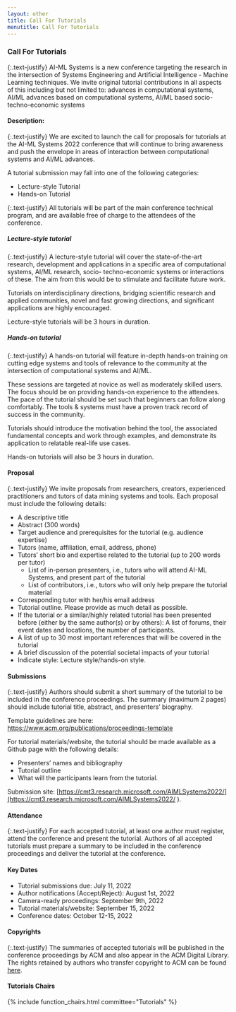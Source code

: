 ```yaml
---
layout: other
title: Call For Tutorials
menutitle: Call For Tutorials
---
```


### Call For Tutorials
{:.text-justify}
AI-ML Systems is a new conference targeting the research in the intersection of Systems Engineering and Artificial Intelligence - Machine Learning techniques. We invite original tutorial contributions in all aspects of this including but not limited to: advances in computational systems, AI/ML advances based on computational systems, AI/ML based socio-techno-economic systems

#### Description:

{:.text-justify}
We are excited to launch the call for proposals for tutorials at the AI-ML Systems 2022 conference that will continue to bring awareness and push the envelope in areas of interaction between computational systems and AI/ML advances.

A tutorial submission may fall into one of the following categories:

* Lecture-style Tutorial
* Hands-on Tutorial

{:.text-justify}
All tutorials will be part of the main conference technical program, and are available free of charge to the attendees of the conference.

##### Lecture-style tutorial

{:.text-justify}
A lecture-style tutorial will cover the state-of-the-art research, development and applications in a specific area of computational systems, AI/ML research, socio- techno-economic systems or interactions of these. The aim from this would be to stimulate and facilitate future work.

Tutorials on interdisciplinary directions, bridging scientific research and applied communities, novel and fast growing directions, and significant applications are highly encouraged.

Lecture-style tutorials will be 3 hours in duration.

##### Hands-on tutorial

{:.text-justify}
A hands-on tutorial will feature in-depth hands-on training on cutting edge systems and tools of relevance to the community at the intersection of computational systems and AI/ML.

These sessions are targeted at novice as well as moderately skilled users. The focus should be on providing hands-on experience to the attendees. The pace of the tutorial should be set such that beginners can follow along comfortably. The tools &amp; systems must have a proven track record of success in the community.

Tutorials should introduce the motivation behind the tool, the associated fundamental concepts and work through examples, and demonstrate its application to relatable real-life use cases.

Hands-on tutorials will also be 3 hours in duration.

#### Proposal

{:.text-justify}
We invite proposals from researchers, creators, experienced practitioners and tutors of data mining systems and tools. Each proposal must include the following details:

* A descriptive title
* Abstract (300 words)
* Target audience and prerequisites for the tutorial (e.g. audience expertise)
* Tutors (name, affiliation, email, address, phone)
* Tutors’ short bio and expertise related to the tutorial (up to 200 words per
tutor)
	* List of in-person presenters, i.e., tutors who will attend AI-ML Systems, and present part of the tutorial
	* List of contributors, i.e., tutors who will only help prepare the tutorial material
* Corresponding tutor with her/his email address
* Tutorial outline. Please provide as much detail as possible.
* If the tutorial or a similar/highly related tutorial has been presented before (either by the same author(s) or by others): A list of forums, their event dates and locations, the number of participants.
* A list of up to 30 most important references that will be covered in the tutorial
* A brief discussion of the potential societal impacts of your tutorial
* Indicate style: Lecture style/hands-on style.


#### Submissions

{:.text-justify}
Authors should submit a short summary of the tutorial to be included in the conference proceedings. The summary (maximum 2 pages) should include tutorial title, abstract, and presenters’ biography.

Template guidelines are here: https://www.acm.org/publications/proceedings-template

For tutorial materials/website, the tutorial should be made available as a Github page with the following details:
* Presenters’ names and bibliography
* Tutorial outline
* What will the participants learn from the tutorial.


Submission site: [https://cmt3.research.microsoft.com/AIMLSystems2022/](https://cmt3.research.microsoft.com/AIMLSystems2022/ ).

#### Attendance

{:.text-justify}
For each accepted tutorial, at least one author must register, attend the conference and present the tutorial. Authors of all accepted tutorials must prepare a summary to be included in the conference proceedings and deliver the
tutorial at the conference.


#### Key Dates
* Tutorial submissions due: July 11, 2022
* Author notifications (Accept/Reject): August 1st, 2022
* Camera-ready proceedings: September 9th, 2022
* Tutorial materials/website: September 15, 2022
* Conference dates: October 12-15, 2022

#### Copyrights

{:.text-justify}
The summaries of accepted tutorials will be published in the conference proceedings by ACM and also appear in the ACM Digital Library. The rights retained by authors who transfer copyright to ACM can be found [here](https://www.acm.org/publications/policies/copyright-policy).


#### Tutorials Chairs 
{% include function_chairs.html committee="Tutorials" %}
